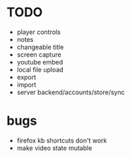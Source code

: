 # TODO
- player controls
- notes
- changeable title
- screen capture
- youtube embed
- local file upload
- export
- import
- server backend/accounts/store/sync

# bugs
- firefox kb shortcuts don't work
- make video state mutable
